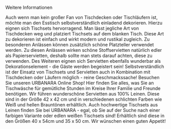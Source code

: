 Weitere Informationen

Auch wenn man kein großer Fan von Tischdecken oder Tischläufern ist, möchte man den Esstisch selbstverständlich einladend dekorieren. Hierzu eignen sich Tischsets hervorragend. Man lässt jegliche Art von Tischdecken weg und platziert Tischsets auf dem blanken Tisch. Diese Art zu dekorieren ist einfach und wirkt modern und rustikal zugleich. Zu besonderen Anlässen können zusätzlich schöne Platzteller verwendet werden. Zu diesen Anlässen wirken schöne Stoffservietten natürlich edler als Papierservietten, deshalb sollte man stets darauf achten, diese zu verwenden. Des Weiteren eignen sich Servietten ebenfalls wunderbar als Dekorationselement - die Gäste werden begeistert sein! Selbstverständlich ist der Einsatz von Tischsets und Servietten auch in Kombination mit Tischdecken oder Läufern möglich - reine Geschmackssache! Besuchen Sie unseren URBANARA Online Shop! Hier finden Sie alles, was Sie an Tischwäsche für gemütliche Stunden im Kreise Ihrer Familie und Freunde benötigen. Wir führen wunderschöne Servietten aus 100% Leinen. Diese sind in der Größe 42 x 42 cm und in verschiedenen schlichten Farben wie Weiß und hellen Brauntönen erhältlich. Auch hochwertige Tischsets aus Leinen finden Sie bei URBANARA - egal, ob Sie auf der Suche nach einer farbigen Variante oder edlen weißen Tischsets sind! Erhältlich sind diese in den Größen 40 x 54cm und 35 x 50 cm. Wir wünschen einen guten Appetit!

 
